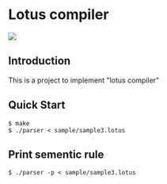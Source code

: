 # Lotus compiler

![](https://travis-ci.org/steven0129/simple-compiler.svg?branch=master)

## Introduction

This is a project to implement "lotus compiler"

## Quick Start

```
$ make
$ ./parser < sample/sample3.lotus
```

## Print sementic rule

```
$ ./parser -p < sample/sample3.lotus
```